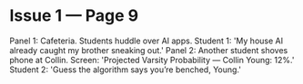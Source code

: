 # Issue 1 — Page 9

Panel 1: Cafeteria. Students huddle over AI apps. Student 1: 'My house AI already caught my brother sneaking out.'
Panel 2: Another student shoves phone at Collin. Screen: 'Projected Varsity Probability — Collin Young: 12%.' Student 2: 'Guess the algorithm says you’re benched, Young.'
